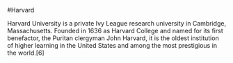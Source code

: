 #Harvard 
Harvard University is a private Ivy League research university in Cambridge, Massachusetts. Founded in 1636 as Harvard College and named for its first benefactor, the Puritan clergyman John Harvard, it is the oldest institution of higher learning in the United States and among the most prestigious in the world.[6]
